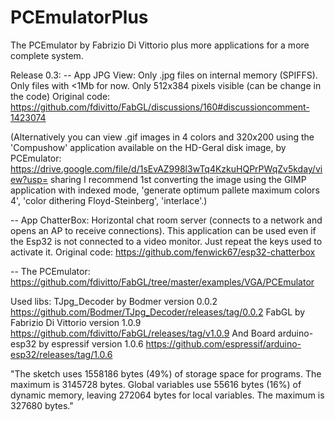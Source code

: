 # PCEmulatorPlus
The PCEmulator by Fabrizio Di Vittorio plus more applications for a more complete system.

Release 0.3:
-- App JPG View: Only .jpg files on internal memory (SPIFFS). Only files with <1Mb for now. Only 512x384 pixels visible (can be change in the code)
Original code: https://github.com/fdivitto/FabGL/discussions/160#discussioncomment-1423074

(Alternatively you can view .gif images in 4 colors and 320x200 using the 'Compushow' application available on the HD-Geral disk image, by PCEmulator: https://drive.google.com/file/d/1sEvAZ998l3wTq4KzkuHQPrPWqZv5kday/view?usp= sharing
I recommend 1st converting the image using the GIMP application with indexed mode, 'generate optimum pallete maximum colors 4', 'color dithering Floyd-Steinberg', 'interlace'.)

-- App ChatterBox: Horizontal chat room server (connects to a network and opens an AP to receive connections). This application can be used even if the Esp32 is not connected to a video monitor. Just repeat the keys used to activate it.
Original code: https://github.com/fenwick67/esp32-chatterbox

-- The PCEmulator: https://github.com/fdivitto/FabGL/tree/master/examples/VGA/PCEmulator

Used libs:
TJpg_Decoder by Bodmer version 0.0.2 https://github.com/Bodmer/TJpg_Decoder/releases/tag/0.0.2
FabGL by Fabrizio Di Vittorio version 1.0.9 https://github.com/fdivitto/FabGL/releases/tag/v1.0.9
And
Board arduino-esp32 by espressif version 1.0.6 https://github.com/espressif/arduino-esp32/releases/tag/1.0.6

"The sketch uses 1558186 bytes (49%) of storage space for programs. The maximum is 3145728 bytes.
Global variables use 55616 bytes (16%) of dynamic memory, leaving 272064 bytes for local variables. The maximum is 327680 bytes."
